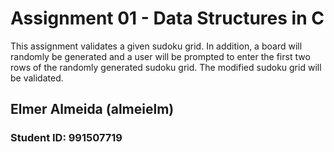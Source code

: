 # Assignment 01 - Data Structures in C

This assignment validates a given sudoku grid. In addition, a board will randomly be generated and a user will be prompted to enter the first two rows of the randomly generated sudoku grid. The modified sudoku grid will be validated.

## Elmer Almeida (almeielm)
### Student ID: 991507719
